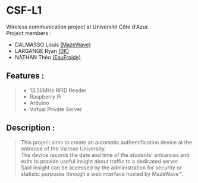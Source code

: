 # CSF-L1
Wireless communication project at Université Côte d'Azur. \
Project members :
* DALMASSO Louis [(MazeWave)](https://github.com/MazeWave)
* LARGANGE Ryan [(0K)](https://github.com/kryonor)
* NATHAN Théo [(EauFroide)](https://github.com/EauFroide)   

## Features :
> * 13.56MHz RFID Reader
> * Raspberry Pi
> * Arduino
> * Virtual Private Server

## Description :
> This project aims to create an automatic authentification device at the entrance of the Valrose University. \
> The device records the date and time of the students' entrances and exits to provide useful insight about traffic to a dedicated server. \
> Said insight can be accessed by the administration for security or statistic purposes through a web interface hosted by MazeWave™.

